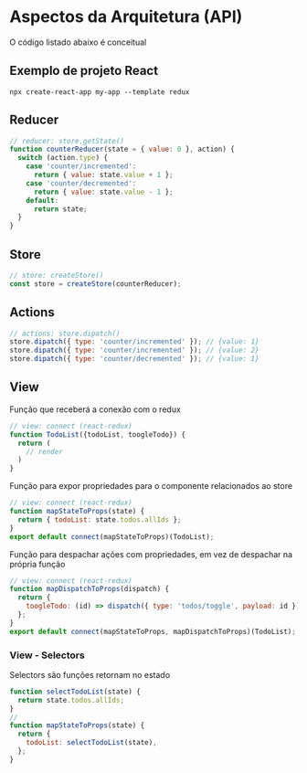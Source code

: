 # Aspectos da Arquitetura (API)

O código listado abaixo é conceitual

## Exemplo de projeto React

```
npx create-react-app my-app --template redux
```

## Reducer

```javascript
// reducer: store.getState()
function counterReducer(state = { value: 0 }, action) {
  switch (action.type) {
    case 'counter/incremented':
      return { value: state.value + 1 };
    case 'counter/decremented':
      return { value: state.value - 1 };
    default:
      return state;
  }
}
```

## Store

```javascript
// store: createStore()
const store = createStore(counterReducer);
```

## Actions

```javascript
// actions: store.dipatch()
store.dipatch({ type: 'counter/incremented' }); // {value: 1}
store.dipatch({ type: 'counter/incremented' }); // {value: 2}
store.dipatch({ type: 'counter/decremented' }); // {value: 1}
```

## View

Função que receberá a conexão com o redux

```javascript
// view: connect (react-redux)
function TodoList({todoList, toogleTodo}) {
  return (
    // render
  )
}
```

Função para expor propriedades para o componente relacionados ao store

```javascript
// view: connect (react-redux)
function mapStateToProps(state) {
  return { todoList: state.todos.allIds };
}
export default connect(mapStateToProps)(TodoList);
```

Função para despachar ações com propriedades, em vez de despachar na própria função

```javascript
// view: connect (react-redux)
function mapDispatchToProps(dispatch) {
  return {
    toogleTodo: (id) => dispatch({ type: 'todos/toggle', payload: id }),
  };
}
export default connect(mapStateToProps, mapDispatchToProps)(TodoList);
```

### View - Selectors

Selectors são funções retornam no estado

```javascript
function selectTodoList(state) {
  return state.todos.allIds;
}
//
function mapStateToProps(state) {
  return {
    todoList: selectTodoList(state),
  };
}
```
